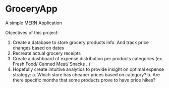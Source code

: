 # GroceryApp
A simple MERN Application

Objectives of this project:
1. Create a database to store grocery products info. And track price changes based on dates
2. Recreate actual grocery receipts
3. Create a dashboard of expense distribution per products categories (ex. Fresh Food/ Canned Meat/ Snacks ..)
4. Hopefully create intuitive analytics to provide insight on optimal expense strategy:
  a. Which store has cheaper prices based on category?
  b. Are there specific months that some products prove to have price hikes?
